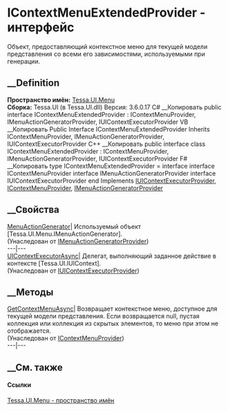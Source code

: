 # IContextMenuExtendedProvider - интерфейс
Объект, предоставляющий контекстное меню для текущей модели представления со
всеми его зависимостями, используемыми при генерации.
## __Definition
 **Пространство имён:** [Tessa.UI.Menu](N_Tessa_UI_Menu.htm)  
 **Сборка:** Tessa.UI (в Tessa.UI.dll) Версия: 3.6.0.17
C# __Копировать
     public interface IContextMenuExtendedProvider : IContextMenuProvider, 
    	IMenuActionGeneratorProvider, IUIContextExecutorProvider
VB __Копировать
     Public Interface IContextMenuExtendedProvider
    	Inherits IContextMenuProvider, IMenuActionGeneratorProvider, IUIContextExecutorProvider
C++ __Копировать
     public interface class IContextMenuExtendedProvider : IContextMenuProvider, 
    	IMenuActionGeneratorProvider, IUIContextExecutorProvider
F# __Копировать
     type IContextMenuExtendedProvider = 
        interface
            interface IContextMenuProvider
            interface IMenuActionGeneratorProvider
            interface IUIContextExecutorProvider
        end
Implements
    [IUIContextExecutorProvider](T_Tessa_UI_IUIContextExecutorProvider.htm), [IContextMenuProvider](T_Tessa_UI_Menu_IContextMenuProvider.htm), [IMenuActionGeneratorProvider](T_Tessa_UI_Menu_IMenuActionGeneratorProvider.htm)
##  __Свойства
[MenuActionGenerator](P_Tessa_UI_Menu_IMenuActionGeneratorProvider_MenuActionGenerator.htm)|
Используемый объект [Tessa.UI.Menu.IMenuActionGenerator].  
(Унаследован от
[IMenuActionGeneratorProvider](T_Tessa_UI_Menu_IMenuActionGeneratorProvider.htm))  
---|---  
[UIContextExecutorAsync](P_Tessa_UI_IUIContextExecutorProvider_UIContextExecutorAsync.htm)|
Делегат, выполняющий заданное действие в контексте [Tessa.UI.IUIContext].  
(Унаследован от
[IUIContextExecutorProvider](T_Tessa_UI_IUIContextExecutorProvider.htm))  
##  __Методы
[GetContextMenuAsync](M_Tessa_UI_Menu_IContextMenuProvider_GetContextMenuAsync.htm)|
Возвращает контекстное меню, доступное для текущей модели представления. Если
возвращается null, пустая коллекция или коллекция из скрытых элементов, то
меню при этом не отображается.  
(Унаследован от
[IContextMenuProvider](T_Tessa_UI_Menu_IContextMenuProvider.htm))  
---|---  
##  __См. также
#### Ссылки
[Tessa.UI.Menu - пространство имён](N_Tessa_UI_Menu.htm)
